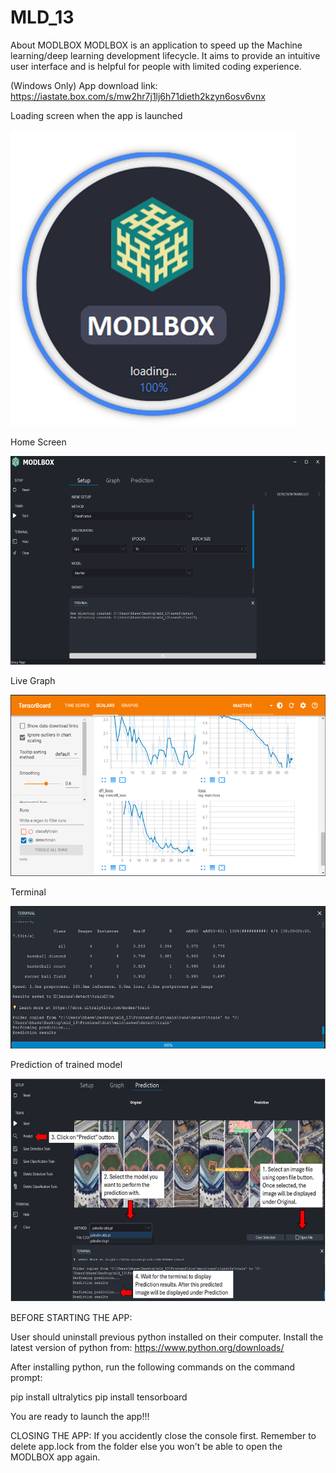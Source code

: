 # MLD_13

About MODLBOX
MODLBOX is an application to speed up the Machine learning/deep learning development lifecycle. It aims to provide an intuitive user interface and is helpful for people with limited coding experience. 

(Windows Only) App download link: https://iastate.box.com/s/mw2hr7j1lj6h71dieth2kzyn6osv6vnx 

Loading screen when the app is launched

![Screenshot of the application](images/Picture2.png)


Home Screen

![Sc](images/Picture1.png)


Live Graph 

![Sc1](images/Picture4.png)


Terminal

![Sc2](images/Picture3.png)

Prediction of trained model

![Sc3](images/Picture5.png)


BEFORE STARTING THE APP: 

User should uninstall previous python installed on their computer. Install the latest version of python from:
https://www.python.org/downloads/

After installing python, run the following commands on the command prompt:

pip install ultralytics
pip install tensorboard

You are ready to launch the app!!!



CLOSING THE APP:
If you accidently close the console first. Remember to delete app.lock from the folder else you won't be able 
to open the MODLBOX app again.




